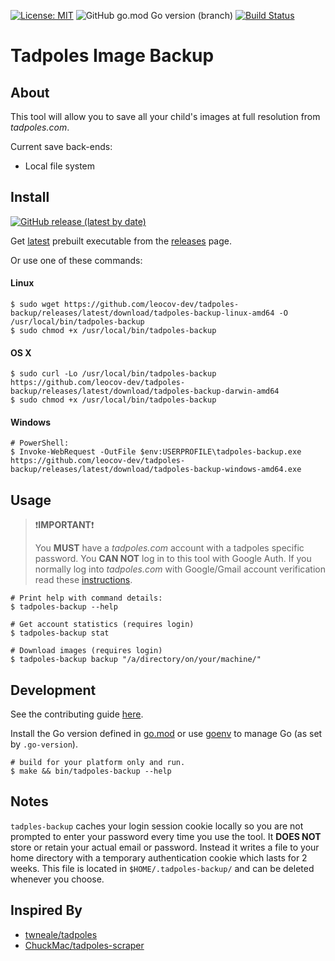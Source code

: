 [![License: MIT](https://img.shields.io/badge/License-MIT-red.svg)](https://opensource.org/licenses/MIT) ![GitHub go.mod Go version (branch)](https://img.shields.io/github/go-mod/go-version/leocov-dev/tadpoles-backup) [![Build Status](https://travis-ci.org/leocov-dev/tadpoles-backup.svg?branch=golang)](https://travis-ci.org/leocov-dev/tadpoles-backup)

# Tadpoles Image Backup

## About
This tool will allow you to save all your child's images at full resolution from _tadpoles.com_.

Current save back-ends:
* Local file system

## Install
[![GitHub release (latest by date)](https://img.shields.io/github/v/release/leocov-dev/tadpoles-backup)](https://github.com/leocov-dev/tadpoles-backup/releases/latest)

Get [latest](https://github.com/leocov-dev/tadpoles-backup/releases/latest) prebuilt executable from the [releases](https://github.com/leocov-dev/tadpoles-backup/releases) page.

Or use one of these commands:
#### Linux
```
$ sudo wget https://github.com/leocov-dev/tadpoles-backup/releases/latest/download/tadpoles-backup-linux-amd64 -O /usr/local/bin/tadpoles-backup
$ sudo chmod +x /usr/local/bin/tadpoles-backup
```

#### OS X
```
$ sudo curl -Lo /usr/local/bin/tadpoles-backup https://github.com/leocov-dev/tadpoles-backup/releases/latest/download/tadpoles-backup-darwin-amd64
$ sudo chmod +x /usr/local/bin/tadpoles-backup
```

#### Windows
```
# PowerShell:
$ Invoke-WebRequest -OutFile $env:USERPROFILE\tadpoles-backup.exe https://github.com/leocov-dev/tadpoles-backup/releases/latest/download/tadpoles-backup-windows-amd64.exe
```

## Usage

> :exclamation:**IMPORTANT**:exclamation:
>
> You **MUST** have a _tadpoles.com_ account with a tadpoles specific password.
You **CAN NOT** log in to this tool with Google Auth.
If you normally log into _tadpoles.com_ with Google/Gmail account verification read these [instructions](.github/GoogleAccountSignIn.md).

```
# Print help with command details:
$ tadpoles-backup --help

# Get account statistics (requires login)
$ tadpoles-backup stat

# Download images (requires login)
$ tadpoles-backup backup "/a/directory/on/your/machine/"
```

## Development

See the contributing guide [here](https://github.com/leocov-dev/tadpoles-backup/blob/main/CONTRIBUTING.md).

Install the Go version defined in [go.mod](https://github.com/leocov-dev/tadpoles-backup/blob/main/go.mod) or use [goenv](https://github.com/syndbg/goenv) to manage Go (as set by `.go-version`).

```
# build for your platform only and run.
$ make && bin/tadpoles-backup --help
```

## Notes

`tadples-backup` caches your login session cookie locally so you are not prompted to enter your password every time you use the tool.
It **DOES NOT** store or retain your actual email or password.
Instead it writes a file to your home directory with a temporary authentication cookie which lasts for 2 weeks.
This file is located in `$HOME/.tadpoles-backup/` and can be deleted whenever you choose.


## Inspired By
* [twneale/tadpoles](https://github.com/twneale/tadpoles)
* [ChuckMac/tadpoles-scraper](https://github.com/ChuckMac/tadpoles-scraper)
